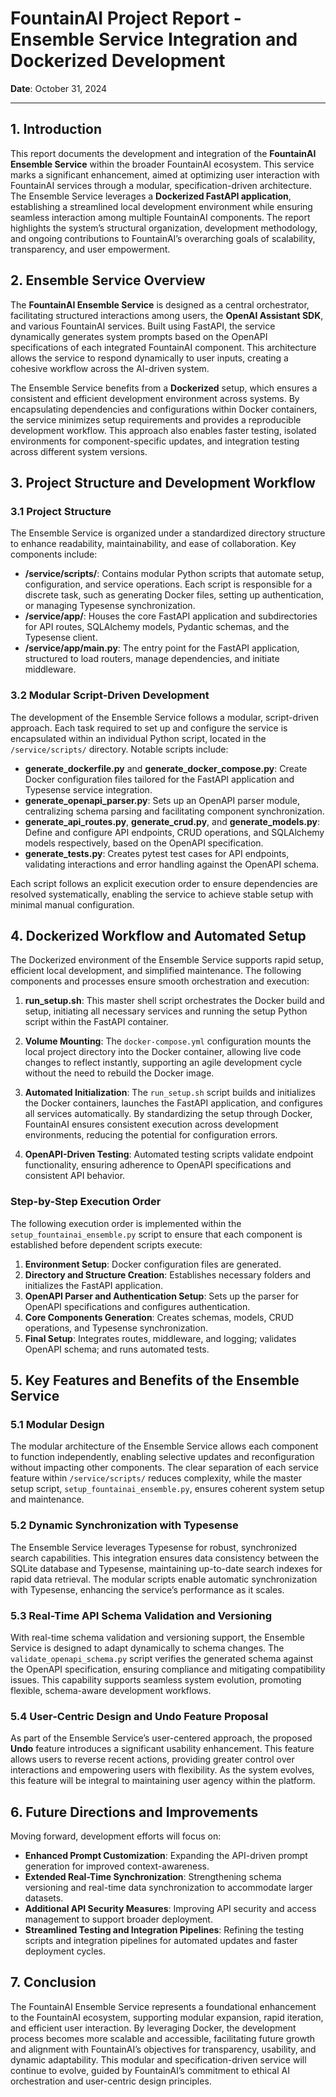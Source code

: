 # FountainAI Project Report - Ensemble Service Integration and Dockerized Development

**Date**: October 31, 2024

---

## 1. Introduction

This report documents the development and integration of the **FountainAI Ensemble Service** within the broader FountainAI ecosystem. This service marks a significant enhancement, aimed at optimizing user interaction with FountainAI services through a modular, specification-driven architecture. The Ensemble Service leverages a **Dockerized FastAPI application**, establishing a streamlined local development environment while ensuring seamless interaction among multiple FountainAI components. The report highlights the system’s structural organization, development methodology, and ongoing contributions to FountainAI’s overarching goals of scalability, transparency, and user empowerment.

## 2. Ensemble Service Overview

The **FountainAI Ensemble Service** is designed as a central orchestrator, facilitating structured interactions among users, the **OpenAI Assistant SDK**, and various FountainAI services. Built using FastAPI, the service dynamically generates system prompts based on the OpenAPI specifications of each integrated FountainAI component. This architecture allows the service to respond dynamically to user inputs, creating a cohesive workflow across the AI-driven system.

The Ensemble Service benefits from a **Dockerized** setup, which ensures a consistent and efficient development environment across systems. By encapsulating dependencies and configurations within Docker containers, the service minimizes setup requirements and provides a reproducible development workflow. This approach also enables faster testing, isolated environments for component-specific updates, and integration testing across different system versions.

## 3. Project Structure and Development Workflow

### 3.1 Project Structure

The Ensemble Service is organized under a standardized directory structure to enhance readability, maintainability, and ease of collaboration. Key components include:

- **/service/scripts/**: Contains modular Python scripts that automate setup, configuration, and service operations. Each script is responsible for a discrete task, such as generating Docker files, setting up authentication, or managing Typesense synchronization.
- **/service/app/**: Houses the core FastAPI application and subdirectories for API routes, SQLAlchemy models, Pydantic schemas, and the Typesense client.
- **/service/app/main.py**: The entry point for the FastAPI application, structured to load routers, manage dependencies, and initiate middleware.

### 3.2 Modular Script-Driven Development

The development of the Ensemble Service follows a modular, script-driven approach. Each task required to set up and configure the service is encapsulated within an individual Python script, located in the `/service/scripts/` directory. Notable scripts include:

- **generate_dockerfile.py** and **generate_docker_compose.py**: Create Docker configuration files tailored for the FastAPI application and Typesense service integration.
- **generate_openapi_parser.py**: Sets up an OpenAPI parser module, centralizing schema parsing and facilitating component synchronization.
- **generate_api_routes.py**, **generate_crud.py**, and **generate_models.py**: Define and configure API endpoints, CRUD operations, and SQLAlchemy models respectively, based on the OpenAPI specification.
- **generate_tests.py**: Creates pytest test cases for API endpoints, validating interactions and error handling against the OpenAPI schema.

Each script follows an explicit execution order to ensure dependencies are resolved systematically, enabling the service to achieve stable setup with minimal manual configuration.

## 4. Dockerized Workflow and Automated Setup

The Dockerized environment of the Ensemble Service supports rapid setup, efficient local development, and simplified maintenance. The following components and processes ensure smooth orchestration and execution:

1. **run_setup.sh**: This master shell script orchestrates the Docker build and setup, initiating all necessary services and running the setup Python script within the FastAPI container.
   
2. **Volume Mounting**: The `docker-compose.yml` configuration mounts the local project directory into the Docker container, allowing live code changes to reflect instantly, supporting an agile development cycle without the need to rebuild the Docker image.

3. **Automated Initialization**: The `run_setup.sh` script builds and initializes the Docker containers, launches the FastAPI application, and configures all services automatically. By standardizing the setup through Docker, FountainAI ensures consistent execution across development environments, reducing the potential for configuration errors.

4. **OpenAPI-Driven Testing**: Automated testing scripts validate endpoint functionality, ensuring adherence to OpenAPI specifications and consistent API behavior.

### Step-by-Step Execution Order

The following execution order is implemented within the `setup_fountainai_ensemble.py` script to ensure that each component is established before dependent scripts execute:

1. **Environment Setup**: Docker configuration files are generated.
2. **Directory and Structure Creation**: Establishes necessary folders and initializes the FastAPI application.
3. **OpenAPI Parser and Authentication Setup**: Sets up the parser for OpenAPI specifications and configures authentication.
4. **Core Components Generation**: Creates schemas, models, CRUD operations, and Typesense synchronization.
5. **Final Setup**: Integrates routes, middleware, and logging; validates OpenAPI schema; and runs automated tests.

## 5. Key Features and Benefits of the Ensemble Service

### 5.1 Modular Design

The modular architecture of the Ensemble Service allows each component to function independently, enabling selective updates and reconfiguration without impacting other components. The clear separation of each service feature within `/service/scripts/` reduces complexity, while the master setup script, `setup_fountainai_ensemble.py`, ensures coherent system setup and maintenance.

### 5.2 Dynamic Synchronization with Typesense

The Ensemble Service leverages Typesense for robust, synchronized search capabilities. This integration ensures data consistency between the SQLite database and Typesense, maintaining up-to-date search indexes for rapid data retrieval. The modular scripts enable automatic synchronization with Typesense, enhancing the service’s performance as it scales.

### 5.3 Real-Time API Schema Validation and Versioning

With real-time schema validation and versioning support, the Ensemble Service is designed to adapt dynamically to schema changes. The `validate_openapi_schema.py` script verifies the generated schema against the OpenAPI specification, ensuring compliance and mitigating compatibility issues. This capability supports seamless system evolution, promoting flexible, schema-aware development workflows.

### 5.4 User-Centric Design and Undo Feature Proposal

As part of the Ensemble Service’s user-centered approach, the proposed **Undo** feature introduces a significant usability enhancement. This feature allows users to reverse recent actions, providing greater control over interactions and empowering users with flexibility. As the system evolves, this feature will be integral to maintaining user agency within the platform.

## 6. Future Directions and Improvements

Moving forward, development efforts will focus on:

- **Enhanced Prompt Customization**: Expanding the API-driven prompt generation for improved context-awareness.
- **Extended Real-Time Synchronization**: Strengthening schema versioning and real-time data synchronization to accommodate larger datasets.
- **Additional API Security Measures**: Improving API security and access management to support broader deployment.
- **Streamlined Testing and Integration Pipelines**: Refining the testing scripts and integration pipelines for automated updates and faster deployment cycles.

## 7. Conclusion

The FountainAI Ensemble Service represents a foundational enhancement to the FountainAI ecosystem, supporting modular expansion, rapid iteration, and efficient user interaction. By leveraging Docker, the development process becomes more scalable and accessible, facilitating future growth and alignment with FountainAI’s objectives for transparency, usability, and dynamic adaptability. This modular and specification-driven service will continue to evolve, guided by FountainAI’s commitment to ethical AI orchestration and user-centric design principles.